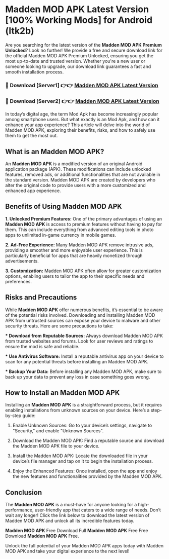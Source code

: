 # Madden MOD APK Latest Version [100% Working Mods] for Android (ltk2b)

Are you searching for the latest version of the <strong>Madden MOD APK Premium Unlocked</strong>? Look no further! We provide a free and secure download link for the official Madden MOD APK Premium Unlocked, ensuring you get the most up-to-date and trusted version. Whether you're a new user or someone looking to upgrade, our download link guarantees a fast and smooth installation process.


<h3>🔴 Download [Server1] 👉👉 <a href="https://getmodsapk.pages.dev?q=Madden+MOD+APK&ref=4R3">Madden MOD APK Latest Version</a></h3>

<h3>🔴 Download [Server2] 👉👉 <a href="https://getmodsapk.pages.dev?q=Madden+MOD+APK&ref=4R3">Madden MOD APK Latest Version</a></h3>


In today’s digital age, the term Mod Apk has become increasingly popular among smartphone users. But what exactly is an Mod Apk, and how can it enhance your app experience? This article will delve into the world of Madden MOD APK, exploring their benefits, risks, and how to safely use them to get the most out.


<h2>What is an Madden MOD APK?</h2>

An <strong>Madden MOD APK</strong> is a modified version of an original Android application package (APK). These modifications can include unlocked features, removed ads, or additional functionalities that are not available in the standard version. Madden MOD APK are created by developers who alter the original code to provide users with a more customized and enhanced app experience.


<h2>Benefits of Using Madden MOD APK</h2>

<strong> 1. Unlocked Premium Features:</strong> One of the primary advantages of using an <strong>Madden MOD APK</strong> is access to premium features without having to pay for them. This can include everything from advanced editing tools in photo apps to unlimited in-game currency in mobile games.

<strong> 2. Ad-Free Experience:</strong> Many Madden MOD APK remove intrusive ads, providing a smoother and more enjoyable user experience. This is particularly beneficial for apps that are heavily monetized through advertisements.

<strong> 3. Customization:</strong> Madden MOD APK often allow for greater customization options, enabling users to tailor the app to their specific needs and preferences.


<h2>Risks and Precautions</h2>

While <strong>Madden MOD APK</strong> offer numerous benefits, it’s essential to be aware of the potential risks involved. Downloading and installing Madden MOD APK from untrusted sources can expose your device to malware and other security threats. Here are some precautions to take:

<strong> * Download from Reputable Sources:</strong> Always download Madden MOD APK from trusted websites and forums. Look for user reviews and ratings to ensure the mod is safe and reliable.

<strong> * Use Antivirus Software:</strong> Install a reputable antivirus app on your device to scan for any potential threats before installing an Madden MOD APK.

<strong> * Backup Your Data:</strong> Before installing any Madden MOD APK, make sure to back up your data to prevent any loss in case something goes wrong.


<h2>How to Install an Madden MOD APK</h2>

Installing an <strong>Madden MOD APK</strong> is a straightforward process, but it requires enabling installations from unknown sources on your device. Here’s a step-by-step guide:

 1. Enable Unknown Sources: Go to your device’s settings, navigate to "Security," and enable "Unknown Sources".

 2. Download the Madden MOD APK: Find a reputable source and download the Madden MOD APK file to your device.

 3. Install the Madden MOD APK: Locate the downloaded file in your device’s file manager and tap on it to begin the installation process.

 4. Enjoy the Enhanced Features: Once installed, open the app and enjoy the new features and functionalities provided by the Madden MOD APK.


<h2><strong>Conclusion</strong></h2>

The <strong>Madden MOD APK</strong> is a must-have for anyone looking for a high-performance, user-friendly app that caters to a wide range of needs. Don’t wait any longer! Click the link below to download the latest version of Madden MOD APK and unlock all its incredible features today.

<strong>Madden MOD APK</strong> Free Download Full <strong>Madden MOD APK</strong> Free Free Download <strong>Madden MOD APK</strong> Free.

Unlock the full potential of your Madden MOD APK apps today with Madden MOD APK and take your digital experience to the next level!
